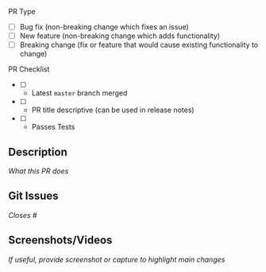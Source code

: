 PR Type

- [ ] Bug fix (non-breaking change which fixes an issue)
- [ ] New feature (non-breaking change which adds functionality)
- [ ] Breaking change (fix or feature that would cause existing functionality to change)

PR Checklist

- [ ] - Latest `master` branch merged
- [ ] - PR title descriptive (can be used in release notes)
- [ ] - Passes Tests

## Description

_What this PR does_

## Git Issues

_Closes #_

## Screenshots/Videos

_If useful, provide screenshot or capture to highlight main changes_
